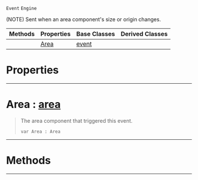  `Event` `Engine`



(NOTE) Sent when an area component's size or origin changes.

|Methods|Properties|Base Classes|Derived Classes|
|---|---|---|---|
| |[ Area](https://plasmaengine.github.io/PlasmaDocs/Plasma1/C++/code_reference/class_reference/areaevent.md#area-plasma-engine-documen)|[event](https://plasmaengine.github.io/PlasmaDocs/Plasma1/C++/code_reference/class_reference/event.md)| |


 #  Properties


---  
 #  Area : [area](https://plasmaengine.github.io/PlasmaDocs/Plasma1/C++/code_reference/class_reference/area.md)

> The area component that triggered this event.
> ``` lang=cpp, name=Lightning
> var Area : Area


---  
 #  Methods


---  
 

 
